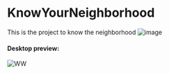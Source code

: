 # KnowYourNeighborhood
This is the project to know the neighborhood
![image](https://user-images.githubusercontent.com/58412924/141467419-582deb44-8fa3-4484-9bf6-57b128c82c55.png)

#### Desktop preview:
![WW](https://user-images.githubusercontent.com/59063950/90841957-1181b200-e32c-11ea-8829-77f1760d9125.png)
